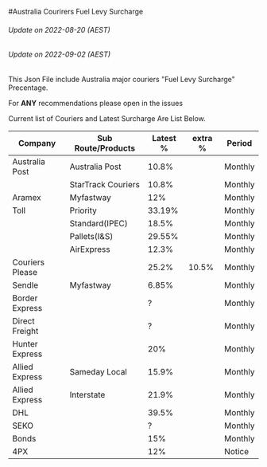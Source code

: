 #Australia Courirers Fuel Levy Surcharge 
###### Update on 2022-08-20 (AEST)
###### Update on 2022-09-02 (AEST)

This Json File include Australia major couriers "Fuel Levy Surcharge" Precentage. 

For **ANY** recommendations please open in the issues

Current list of Couriers and Latest Surcharge Are List Below.

| Company | Sub Route/Products | Latest % | extra % | Period |
|---------|--------------------|----------|---------|--------|
| Australia Post | Australia Post | 10.8% |  | Monthly |
|         | StarTrack Couriers | 10.8% |  | Monthly |
| Aramex | Myfastway | 12% |  | Monthly |
| Toll | Priority | 33.19% |  | Monthly |
|  | Standard(IPEC) | 18.5% |  | Monthly |
|  | Pallets(I&S) | 29.55% |  | Monthly |
|  | AirExpress | 12.3% |  | Monthly |
| Couriers Please |  | 25.2% | 10.5% | Monthly |
| Sendle | Myfastway | 6.85% |  | Monthly |
| Border Express |  | ? |  | Monthly |
| Direct Freight|  | ? |  | Monthly |
| Hunter Express |  | 20% |  | Monthly |
| Allied Express | Sameday Local | 15.9% |  | Monthly |
| Allied Express | Interstate | 21.9% |  | Monthly |
| DHL |  | 39.5% |  | Monthly |
| SEKO |  | ? |  | Monthly |
| Bonds |  | 15% |  | Monthly |
| 4PX |  | 12% |  | Notice |



